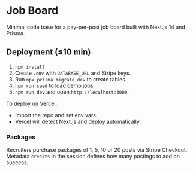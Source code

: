 # Job Board

Minimal code base for a pay-per-post job board built with Next.js 14 and Prisma.

## Deployment (≤10 min)
1. `npm install`
2. Create `.env` with `DATABASE_URL` and Stripe keys.
3. Run `npx prisma migrate dev` to create tables.
4. `npm run seed` to load demo jobs.
5. `npm run dev` and open `http://localhost:3000`.

To deploy on Vercel:
- Import the repo and set env vars.
- Vercel will detect Next.js and deploy automatically.

### Packages
Recruiters purchase packages of 1, 5, 10 or 20 posts via Stripe Checkout. Metadata `credits` in the session defines how many postings to add on success.
